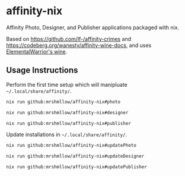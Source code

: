 # affinity-nix

Affinity Photo, Designer, and Publisher applications packaged with nix.

Based on https://github.com/lf-/affinity-crimes and https://codeberg.org/wanesty/affinity-wine-docs, and uses [ElementalWarrior's wine](https://gitlab.winehq.org/ElementalWarrior/wine).

## Usage Instructions

Perform the first time setup which will manipluate `~/.local/share/affinity/`.

```bash
nix run github:mrshmllow/affinity-nix#photo

nix run github:mrshmllow/affinity-nix#designer

nix run github:mrshmllow/affinity-nix#publisher
```

Update installations in `~/.local/share/affinity/`.

```bash
nix run github:mrshmllow/affinity-nix#updatePhoto

nix run github:mrshmllow/affinity-nix#updateDesigner

nix run github:mrshmllow/affinity-nix#updatePublisher
```
